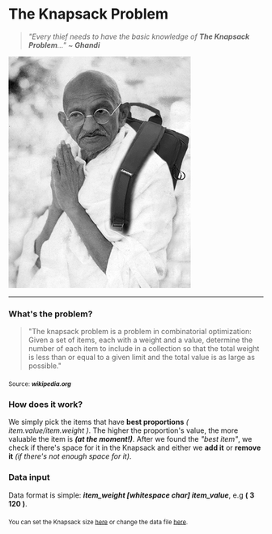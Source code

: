 # The Knapsack Problem
> _"Every thief needs to have the basic knowledge of **The Knapsack Problem**..."_ ~ ***Ghandi***

![Ghandi with a backpack](https://github.com/frieZZerr/Greedy-Algorithms/blob/main/Backpack/mahatma_ghandi_with_a_backpack.jpg)

---

### What's the problem?
> "The knapsack problem is a problem in combinatorial optimization: Given a set of items, each with a weight and a value, determine the number of each item to include
> in a collection so that the total weight is less than or equal to a given limit and the total value is as large as possible."

<sub>Source: ***wikipedia.org***</sub>

### How does it work?
We simply pick the items that have **best proportions** _( item.value/item.weight )_. The higher the proportion's value, the more valuable the item is ***(at the moment!)***. After we found the _"best item"_, we check if there's space for it in the Knapsack and either we **add it** or **remove it** _(if there's not enough space for it)_.

### Data input
Data format is simple: ***item_weight [whitespace char] item_value***, e.g **( 3 120 )**.

<sub>You can set the Knapsack size [here](https://github.com/frieZZerr/Greedy-Algorithms/blob/main/Backpack/Backpack.java#L11) or change the data file [here](https://github.com/frieZZerr/Greedy-Algorithms/blob/main/Backpack/Backpack.java#L75).</sub>
